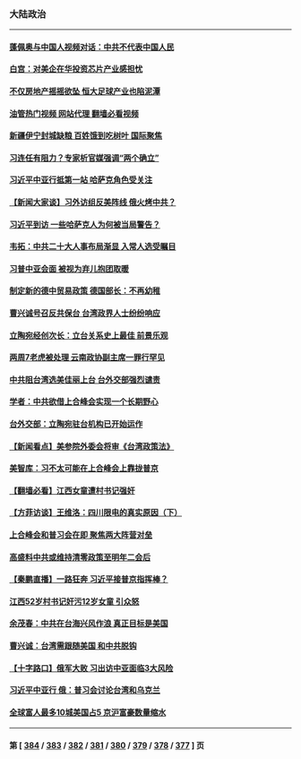 ### 大陆政治
---
#### [蓬佩奥与中国人视频对话：中共不代表中国人民](../../pages/ncid277/n13825094.md?09150445) 
#### [白宫：对美企在华投资芯片产业感担忧](../../pages/ncid277/n13825122.md?09150445) 
#### [不仅房地产摇摇欲坠 恒大足球产业也陷泥潭](../../pages/ncid277/n13825107.md?09150445) 
#### [油管热门视频 网站代理 翻墙必看视频](http://209.222.30.114:81/youtube.html?09150445)
#### [新疆伊宁封城缺粮 百姓饿到吃树叶 国际聚焦](../../pages/ncid277/n13825062.md?09150445) 
#### [习连任有阻力？专家析官媒强调“两个确立”](../../pages/ncid277/n13824822.md?09150445) 
#### [习近平中亚行抵第一站 哈萨克角色受关注](../../pages/ncid277/n13825053.md?09150445) 
#### [【新闻大家谈】习外访组反美阵线 俄火烤中共？](../../pages/ncid277/n13825025.md?09150445) 
#### [习近平到访 一些哈萨克人为何被当局警告？](../../pages/ncid277/n13824905.md?09150445) 
#### [韦拓：中共二十大人事布局渐显 入常人选受瞩目](../../pages/ncid277/n13824638.md?09150445) 
#### [习普中亚会面 被视为弃儿抱团取暖](../../pages/ncid277/n13824963.md?09150445) 
#### [制定新的德中贸易政策 德国部长：不再幼稚](../../pages/ncid277/n13824845.md?09150445) 
#### [曹兴诚号召反共保台 台湾政界人士纷纷响应](../../pages/ncid277/n13824753.md?09150445) 
#### [立陶宛经创次长：立台关系史上最佳 前景乐观](../../pages/ncid277/n13824735.md?09150445) 
#### [两周7老虎被处理 云南政协副主席一罪行罕见](../../pages/ncid277/n13824682.md?09150445) 
#### [中共阻台湾选美佳丽上台 台外交部强烈谴责](../../pages/ncid277/n13824660.md?09150445) 
#### [学者：中共欲借上合峰会实现一个长期野心](../../pages/ncid277/n13824553.md?09150445) 
#### [台外交部：立陶宛驻台机构已开始运作](../../pages/ncid277/n13824542.md?09150445) 
#### [【新闻看点】美参院外委会将审《台湾政策法》](../../pages/ncid277/n13824418.md?09150445) 
#### [美智库：习不太可能在上合峰会上靠拢普京](../../pages/ncid277/n13824519.md?09150445) 
#### [【翻墙必看】江西女童遭村书记强奸](../../pages/ncid277/n13824592.md?09150445) 
#### [【方菲访谈】王维洛：四川限电的真实原因（下）](../../pages/ncid277/n13823599.md?09150445) 
#### [上合峰会和普习会在即 聚焦两大阵营对垒](../../pages/ncid277/n13824392.md?09150445) 
#### [高盛料中共或维持清零政策至明年二会后](../../pages/ncid277/n13824406.md?09150445) 
#### [【秦鹏直播】一路狂奔 习近平接普京指挥棒？](../../pages/ncid277/n13824416.md?09150445) 
#### [江西52岁村书记奸污12岁女童 引众怒](../../pages/ncid277/n13824316.md?09150445) 
#### [余茂春：中共在台海兴风作浪 真正目标是美国](../../pages/ncid277/n13824313.md?09150445) 
#### [曹兴诚：台湾需跟随美国 和中共脱钩](../../pages/ncid277/n13824177.md?09150445) 
#### [【十字路口】俄军大败 习出访中亚面临3大风险](../../pages/ncid277/n13824051.md?09150445) 
#### [习近平中亚行 俄：普习会讨论台湾和乌克兰](../../pages/ncid277/n13824173.md?09150445) 
#### [全球富人最多10城美国占5 京沪富豪数量缩水](../../pages/ncid277/n13824278.md?09150445) 

---
#### 第 [ [384](./384.md?09150445) / [383](./383.md?09150445) / [382](./382.md?09150445) / [381](./381.md?09150445) / [380](./380.md?09150445) / [379](./379.md?09150445) / [378](./378.md?09150445) / [377](./377.md?09150445) ] 页

